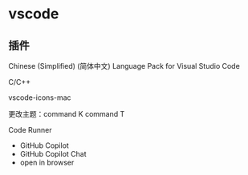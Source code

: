 # vscode

## 插件

Chinese (Simplified) (简体中文) Language Pack for Visual Studio Code

C/C++

vscode-icons-mac

更改主题：command K command T

Code Runner

- GitHub Copilot
- GitHub Copilot Chat
- open in browser